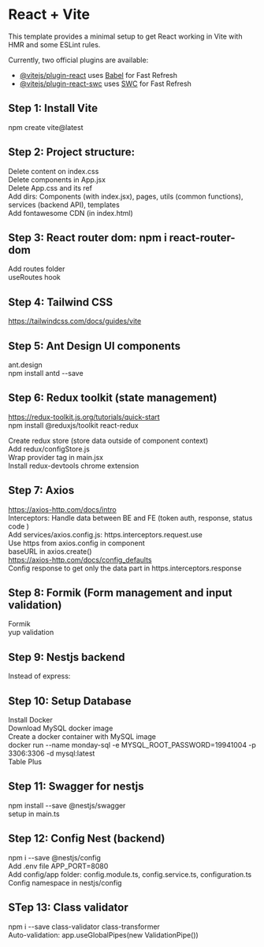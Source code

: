 # React + Vite

This template provides a minimal setup to get React working in Vite with HMR and some ESLint rules.

Currently, two official plugins are available:

- [@vitejs/plugin-react](https://github.com/vitejs/vite-plugin-react/blob/main/packages/plugin-react/README.md) uses [Babel](https://babeljs.io/) for Fast Refresh
- [@vitejs/plugin-react-swc](https://github.com/vitejs/vite-plugin-react-swc) uses [SWC](https://swc.rs/) for Fast Refresh

## Step 1: Install Vite

npm create vite@latest

## Step 2: Project structure:

Delete content on index.css <br/>
Delete components in App.jsx <br/>
Delete App.css and its ref <br/>
Add dirs: Components (with index.jsx), pages, utils (common functions), services (backend API), templates <br/>
Add fontawesome CDN (in index.html) <br/>

## Step 3: React router dom: npm i react-router-dom

Add routes folder <br/>
useRoutes hook

## Step 4: Tailwind CSS

https://tailwindcss.com/docs/guides/vite

## Step 5: Ant Design UI components

ant.design <br/>
npm install antd --save

## Step 6: Redux toolkit (state management)

https://redux-toolkit.js.org/tutorials/quick-start <br/>
npm install @reduxjs/toolkit react-redux

Create redux store (store data outside of component context) <br/>
Add redux/configStore.js <br/>
Wrap provider tag in main.jsx <br/>
Install redux-devtools chrome extension <br/>

## Step 7: Axios

https://axios-http.com/docs/intro <br />
Interceptors: Handle data between BE and FE (token auth, response, status code ) <br/>
Add services/axios.config.js: https.interceptors.request.use <br/>
Use https from axios.config in component <br/>
baseURL in axios.create() <br/>
https://axios-http.com/docs/config_defaults <br />
Config response to get only the data part in https.interceptors.response <br/>

## Step 8: Formik (Form management and input validation)

Formik <br/>
yup validation <br/>

## Step 9: Nestjs backend

Instead of express:

## Step 10: Setup Database

Install Docker <br/>
Download MySQL docker image <br/>
Create a docker container with MySQL image <br/>
docker run --name monday-sql -e MYSQL_ROOT_PASSWORD=19941004 -p 3306:3306 -d mysql:latest <br/>
Table Plus <br/>

## Step 11: Swagger for nestjs

npm install --save @nestjs/swagger <br/>
setup in main.ts

## Step 12: Config Nest (backend)

npm i --save @nestjs/config <br/>
Add .env file APP_PORT=8080<br/>
Add config/app folder: config.module.ts, config.service.ts, configuration.ts <br/>
Config namespace in nestjs/config <br/>

## STep 13: Class validator

npm i --save class-validator class-transformer <br/>
Auto-validation: app.useGlobalPipes(new ValidationPipe()) <br/>
